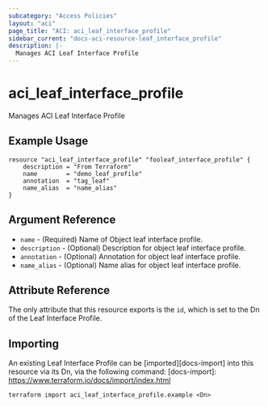 ```yaml
---
subcategory: "Access Policies"
layout: "aci"
page_title: "ACI: aci_leaf_interface_profile"
sidebar_current: "docs-aci-resource-leaf_interface_profile"
description: |-
  Manages ACI Leaf Interface Profile
---
```


# aci_leaf_interface_profile #
Manages ACI Leaf Interface Profile

## Example Usage ##

```hcl
resource "aci_leaf_interface_profile" "fooleaf_interface_profile" {
	description = "From Terraform"
	name        = "demo_leaf_profile"
	annotation  = "tag_leaf"
	name_alias  = "name_alias"
}
```
## Argument Reference ##
* `name` - (Required) Name of Object leaf interface profile.
* `description` - (Optional) Description for object leaf interface profile.
* `annotation` - (Optional) Annotation for object leaf interface profile.
* `name_alias` - (Optional) Name alias for object leaf interface profile.



## Attribute Reference

The only attribute that this resource exports is the `id`, which is set to the
Dn of the Leaf Interface Profile.

## Importing ##

An existing Leaf Interface Profile can be [imported][docs-import] into this resource via its Dn, via the following command:
[docs-import]: https://www.terraform.io/docs/import/index.html


```
terraform import aci_leaf_interface_profile.example <Dn>
```
